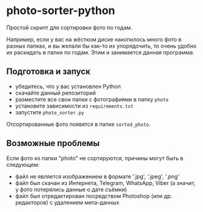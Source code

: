 # photo-sorter-python
Простой скрипт для сортировки фото по годам.

Например, если у вас на жёстком диске накопилось много фото в разных папках, и вы желали бы как-то их упорядочить, 
то очень удобно их раскидать в папки по годам. Этим и занимается данная программа.


## Подготовка и запуск
- убедитесь, что у вас установлен Python
- скачайте данный репозиторий
- разместите все свои папки с фотографиями в папку `photo`
- установите зависимости из `requirements.txt`
- запустите `photo_sorter.py`

Отсортированные фото появятся в папке `sorted_photo`.


## Возможные проблемы

Если фото из папки "photo" не сортируются, причины могут быть в следующем:
- файл не является изображением в формате '.jpg', '.jpeg', '.png'
- файл был скачан из Интернета, Telegram, WhatsApp, Viber (а значит, у фото потерялись данные о дате съёмки)
- файл был отредактирован посредством Photoshop (или др. редакторов) с удалением мета-данных
